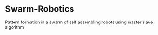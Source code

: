 # Swarm-Robotics
Pattern formation in a swarm of self assembling robots using master slave algorithm
